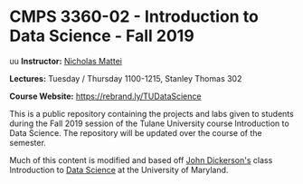 # CMPS 3360-02 - Introduction to Data Science - Fall 2019


 uu
**Instructor:** [Nicholas Mattei](http://www.nickmattei.net/)

**Lectures:** Tuesday / Thursday 1100-1215, Stanley Thomas 302

**Course Website:** <https://rebrand.ly/TUDataScience>

This is a public repository containing the projects and labs given to students during the Fall 2019 session of the Tulane University course Introduction to Data Science.  The repository will be updated over the course of the semester.

Much of this content is modified and based off [John Dickerson's](http://jpdickerson.com/) class Introduction to [Data Science](https://cmsc320.github.io/) at the University of Maryland.
